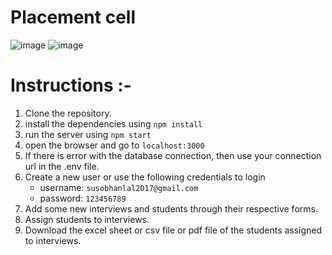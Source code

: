 # Placement cell
![image](https://github.com/SUSOBHANLAL/project--placement-cell-management.github.io/assets/115396834/94e98a23-9d74-4515-a1e0-87b8615bfac0)
![image](https://github.com/SUSOBHANLAL/project--placement-cell-management.github.io/assets/115396834/76ad07c4-7dfc-494d-b299-1e30e823d448)


# Instructions :-
1. Clone the repository.
2. install the dependencies using `npm install`
3. run the server using `npm start`
4. open the browser and go to `localhost:3000`
5. If there is error with the database connection, then use your connection url in the .env file.
6. Create a new user or use the following credentials to login
    - username: `susobhanlal2017@gmail.com`
    - password: `123456789`
7. Add some new interviews and students through their respective forms.
8. Assign students to interviews.
9. Download the excel sheet or csv file or pdf file of the students assigned to interviews.




